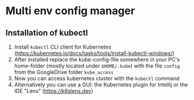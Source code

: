 # Multi env config manager

## Installation of kubectl
1. Install `kubectl` CLI client for Kubernetes (https://kubernetes.io/docs/tasks/tools/install-kubectl-windows/)
2. After installed replace the kube-config-file somewhere in your PC's home-folder (mostly located under `$HOME/.kube`) with the file `config` from the GoogleDrive folder `kube_access` 
3. Now you can access kubernetes cluster with the `kubectl` command
4. Alternatively you can use a GUI: the Kubernetes plugin for Intellij or the IDE "Lens" (https://k8slens.dev)
